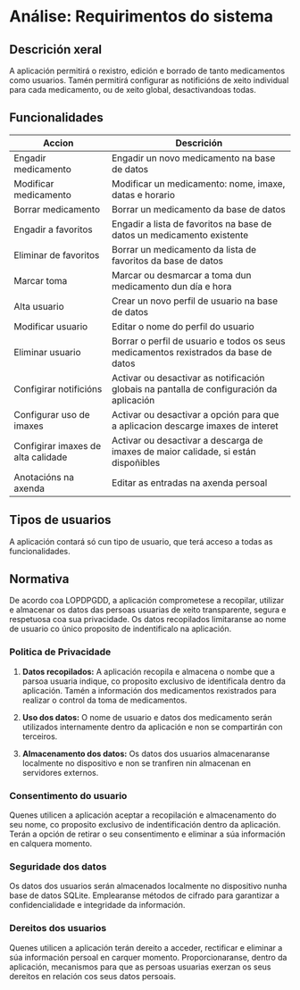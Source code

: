 # Análise: Requirimentos do sistema

## Descrición xeral
A aplicación permitirá o rexistro, edición e borrado de tanto medicamentos como usuarios. Tamén permitirá configurar
as notificións de xeito individual para cada medicamento, ou de xeito global, desactivandoas todas.

## Funcionalidades
| Accion                             | Descrición                                                                               |
|------------------------------------|------------------------------------------------------------------------------------------|
| Engadir medicamento                | Engadir un novo medicamento na base de datos                                             |
| Modificar medicamento              | Modificar un medicamento: nome, imaxe, datas e horario                                   |
| Borrar medicamento                 | Borrar un medicamento da base de datos                                                   |
| Engadir a favoritos                | Engadir a lista de favoritos na base de datos un medicamento existente                   |
| Eliminar de favoritos              | Borrar un medicamento da lista de favoritos da base de datos                             |
| Marcar toma                        | Marcar ou desmarcar a toma dun medicamento dun día e hora                                |
| Alta usuario                       | Crear un novo perfil de usuario na base de datos                                         |
| Modificar usuario                  | Editar o nome do perfil do usuario                                                       |
| Eliminar usuario                   | Borrar o perfil de usuario e todos os seus medicamentos rexistrados da base de datos     |
| Configirar notificións             | Activar ou desactivar as notificación globais na pantalla de configuración da aplicación |
| Configurar uso de imaxes           | Activar ou desactivar a opción para que a aplicacion descarge imaxes de interet          |
| Configirar imaxes de alta calidade | Activar ou desactivar a descarga de imaxes de maior calidade, si están dispoñibles       |
| Anotacións na axenda               | Editar as entradas na axenda persoal                                                     |

## Tipos de usuarios
A aplicación contará só cun tipo de usuario, que terá acceso a todas as funcionalidades.

## Normativa
De acordo coa LOPDPGDD, a aplicación comprometese a recopilar, utilizar e almacenar os datos das persoas usuarias de xeito transparente, segura e respetuosa coa sua privacidade.
Os datos recopilados limitaranse ao nome de usuario co único proposito de indentificalo na aplicación.

### Politica de Privacidade
1. **Datos recopilados:** A aplicación recopila e almacena o nombe que a parsoa usuaria indique, co proposito exclusivo de identificala dentro da aplicación. Tamén a información dos medicamentos rexistrados para realizar o control da toma de medicamentos.

2. **Uso dos datos:** O nome de usuario e datos dos medicamento serán utilizados internamente dentro da aplicación
e non se compartirán con terceiros.

3. **Almacenamento dos datos:** Os datos dos usuarios almacenaranse localmente no dispositivo e non se tranfiren nin
almacenan en servidores externos.

### Consentimento do usuario
Quenes utilicen a aplicación aceptar a recopilación e almacenamento do seu nome, co proposito exclusivo de indentificación dentro da aplicación. Terán a opción de retirar o seu consentimento e eliminar a súa información en calquera momento.

### Seguridade dos datos
Os datos dos usuarios serán almacenados localmente no dispositivo nunha base de datos SQLite. Emplearanse métodos de cifrado 
para garantizar a confidencialidade e integridade da información.

### Dereitos dos usuarios
Quenes utilicen a aplicación terán dereito a acceder, rectificar e eliminar a súa información persoal en carquer momento. Proporcionaranse, dentro da aplicación, mecanismos para que as persoas usuarias exerzan os seus dereitos en relación cos seus datos persoais.